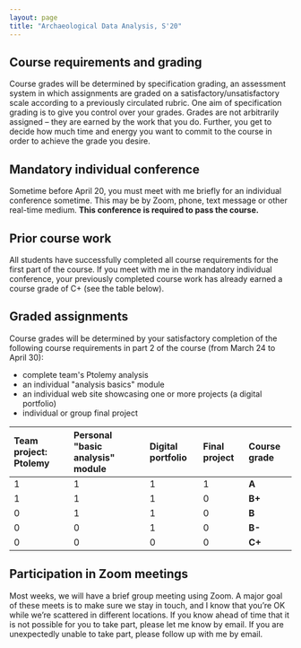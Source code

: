 ```yaml
---
layout: page
title: "Archaeological Data Analysis, S'20"
---
```


## Course requirements and grading

Course grades will be determined by specification grading, an assessment system in which assignments are graded on a satisfactory/unsatisfactory scale according to a previously circulated rubric.  One aim of specification grading is to give you control over your grades. Grades are not arbitrarily assigned – they are earned by the work that you do. Further, you get to decide how much time and energy you want to commit to the course in order to achieve the grade you desire.


## Mandatory individual conference

Sometime before April 20, you must  meet with me briefly for an individual conference sometime. This may be by Zoom, phone, text message or other real-time medium. **This conference is required to pass the course.**



## Prior course work

All students have successfully completed all course requirements for the first part of the course.  If you meet with me in the mandatory individual conference, your previously completed course work has already earned a course grade of C+ (see the table below).

## Graded assignments

Course grades will be determined by your satisfactory completion of the following course requirements in part 2 of the course (from March 24 to April 30):

- complete team's Ptolemy analysis
- an individual "analysis basics" module
- an individual web site showcasing one or more projects (a digital portfolio)
- individual or group final project


| Team project: Ptolemy | Personal "basic analysis" module | Digital portfolio | Final project | Course grade |
|:----------------------|:---------------------------------|:------------------|:--------------|:-------------|
| 1                     | 1                                | 1                 | 1             | **A**        |
| 1                     | 1                                | 1                 | 0             | **B+**       |
| 0                     | 1                                | 1                 | 0             | **B**        |
| 0                     | 0                                | 1                 | 0             | **B-**       |
| 0                     | 0                                | 0                 | 0             | **C+**       |



## Participation in Zoom meetings

Most weeks, we will have a brief group meeting using Zoom. A major goal of these meets is to make sure we stay in touch, and I know that you’re OK while we’re scattered in different locations. If you know ahead of time that it is not possible for you to take part, please let me know by email. If you are unexpectedly unable to take part, please follow up with me by email.
